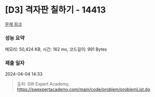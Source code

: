 # [D3] 격자판 칠하기 - 14413 

[문제 링크](https://swexpertacademy.com/main/code/problem/problemDetail.do?contestProbId=AYEXgKnKKg0DFARx) 

### 성능 요약

메모리: 50,424 KB, 시간: 162 ms, 코드길이: 991 Bytes

### 제출 일자

2024-04-04 14:33



> 출처: SW Expert Academy, https://swexpertacademy.com/main/code/problem/problemList.do